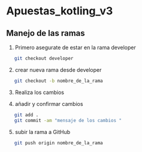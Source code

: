 # Apuestas_kotling_v3

## Manejo de las ramas
 1. Primero asegurate de estar en la rama developer
 ```bash
    git checkout developer

 ```
 2. crear nueva rama desde developer 
 ```bash
    git checkout -b nombre_de_la_rama
 ```

 3. Realiza los cambios

 4. añadir y confirmar cambios
 ```bash
    git add .
    git commit -am "mensaje de los cambios "
 ```
 5. subir la rama a GitHub
 ```bash
    git push origin nombre_de_la_rama
